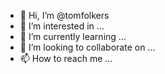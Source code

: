 - 👋 Hi, I’m @tomfolkers
- 👀 I’m interested in ...
- 🌱 I’m currently learning ...
- 💞️ I’m looking to collaborate on ...
- 📫 How to reach me ...

<!---
tomfolkers/tomfolkers is a ✨ special ✨ repository because its `README.md` (this file) appears on your GitHub profile.
You can click the Preview link to take a look at your changes.
--->
